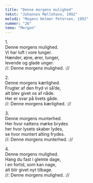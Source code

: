 ```yaml
---
title: "Denne morgens mulighed"
tekst: "Johannes Møllehave, 1992"
melodi: "Mogens Helmer Petersen, 1992"
nummer: "26"
tema: "Morgen"
---
```

1.<br>
Denne morgens mulighed.<br>
Vi har luft i vore lunger.<br>
Hænder, øjne, ører, tunger,<br>
levende og glade unger.<br>
//: Denne morgens mulighed. ://<br>

2.<br>
Denne morgens kærlighed.<br>
Frugter af den fryd vi så’de,<br>
alt blev givet os af nåde.<br>
Her er svar på livets gåde.<br>
//: Denne morgens kærlighed. ://<br>

3.<br>
Denne morgens munterhed.<br>
Her hvor nattens mørke brydes<br>
her hvor lysets skaber lydes,<br>
se hvor muntert alting frydes.<br>
//: Denne morgens munterhed. ://<br>

4.<br>
Denne morgens mulighed.<br>
Hang du fast i glemte dage,<br>
i en fortid, som kan nage,<br>
alt blir givet nyt tilbage.<br>
//: Denne morgens mulighed. ://<br>
